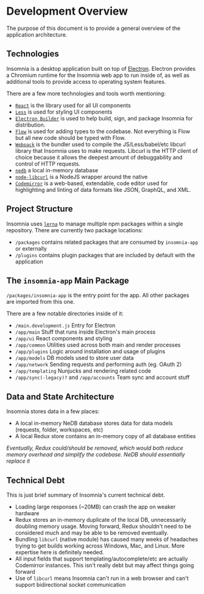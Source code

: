 # Development Overview

The purpose of this document is to provide a general overview of the application architecture.

## Technologies

Insomnia is a desktop application built on top of [Electron](http://electronjs.org/). Electron 
provides a Chromium runtime for the Insomnia web app to run inside of, as well as additional tools
to provide access to operating system features.

There are a few more technologies and tools worth mentioning:

- [`React`](https://reactjs.org/) is the library used for all UI components
- [`Less`](http://lesscss.org/) is used for styling UI components
- [`Electron Builder`](https://github.com/electron-userland/electron-builder) is used to help build,
  sign, and package Insomnia for distribution.
- [`Flow`](https://flow.org/) is used for adding types to the codebase. Not everything is Flow but
  all new code should be typed with Flow.
- [`Webpack`](https://webpack.js.org/) is the bundler used to compile the JS/Less/babel/etc
  libcurl library that Insomnia uses to make requests. Libcurl is the HTTP client of choice because
  it allows the deepest amount of debuggability and control of HTTP requests.
- [`nedb`](https://github.com/louischatriot/nedb) a local in-memory database
- [`node-libcurl`](https://github.com/JCMais/node-libcurl) is a NodeJS wrapper around the native
- [`Codemirror`](https://codemirror.net/) is a web-based, extendable, code editor used for 
  highlighting and linting of data formats like JSON, GraphQL, and XML.

## Project Structure

Insomnia uses [`lerna`](https://lerna.js.org/) to manage multiple npm packages within a single 
repository. There are currently two package locations:

- `/packages` contains related packages that are consumed by `insomnia-app` or externally
- `/plugins` contains plugin packages that are included by default with the application

## The `insomnia-app` Main Package

`/packages/insomnia-app` is the entry point for the app. All other packages are imported from this
one.

There are a few notable directories inside of it:

- `/main.development.js` Entry for Electron
- `/app/main` Stuff that runs inside Electron's main process
- `/app/ui` React components and styling 
- `/app/common` Utilities used across both main and render processes
- `/app/plugins` Logic around installation and usage of plugins
- `/app/models` DB models used to store user data
- `/app/network` Sending requests and performing auth (eg. OAuth 2)
- `/app/templating` Nunjucks and rendering related code
- `/app/sync(-legacy)?` and `/app/accounts` Team sync and account stuff

## Data and State Architecture

Insomnia stores data in a few places:

- A local in-memory NeDB database stores data for data models (requests, folder, workspaces, etc)
- A local Redux store contains an in-memory copy of all database entities

*Eventually, Redux could/should be removed, which would both reduce memory overhead and simplify
the codebase. NeDB should essentially replace it*

## Technical Debt

This is just brief summary of Insomnia's current technical debt.

- Loading large responses (~20MB) can crash the app on weaker hardware
- Redux stores an in-memory duplicate of the local DB, unnecessarily doubling memory usage. Moving
  forward, Redux shouldn't need to be considered much and may be able to be removed eventually.
- Bundling `libcurl` (native module) has caused many weeks of headaches trying to get builds working
  across Windows, Mac, and Linux. More expertise here is definitely needed.
- All input fields that support templating/autocomplete/etc are actually Codemirror instances. This
  isn't really debt but may affect things going forward
- Use of `libcurl` means Insomnia can't run in a web browser and can't support bidirectional socket
  communication
